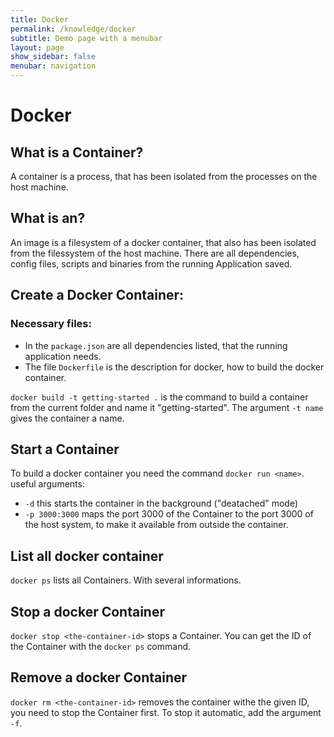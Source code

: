 ```yaml
---
title: Docker
permalink: /knowledge/docker
subtitle: Demo page with a menubar
layout: page
show_sidebar: false
menubar: navigation
---
```


# Docker

## What is a Container?
A container is a process, that has been isolated from the processes on the host machine.

## What is an?
An image is a filesystem of a docker container, that also has been isolated from the filessystem of the host machine.
There are all dependencies, config files, scripts and binaries from the running Application saved.

## Create a Docker Container:
### Necessary files: 
 - In the `package.json` are all dependencies listed, that the running application needs.
 - The file `Dockerfile` is the description for docker, how to build the docker container.

`docker build -t getting-started .` is the command to build a container from the current folder and name it "getting-started".
The argument `-t name` gives the container a name.

## Start a Container
To build a docker container you need the command `docker run <name>`. 
useful arguments:
- `-d` this starts the container in the background ("deatached" mode)
- `-p 3000:3000` maps the port 3000 of the Container to the port 3000 of the host system, to make it available from outside the container.

## List all docker container
`docker ps` lists all Containers. With several informations.

## Stop a docker Container
`docker stop <the-container-id>` stops a Container. You can get the ID of the Container with the `docker ps` command.

## Remove a docker Container
`docker rm <the-container-id>` removes the container withe the given ID, you need to stop the Container first. To stop it automatic, add the argument `-f`.